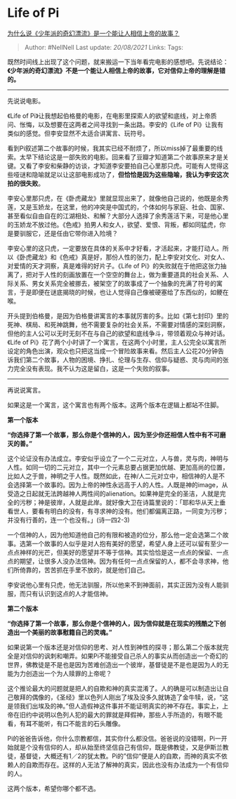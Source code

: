 # Life of Pi
[为什么说《少年派的奇幻漂流》是一个能让人相信上帝的故事？](https://www.zhihu.com/question/23742995/answer/610198093)

> Author: #NellNell 
> Last update: *20/08/2021* 
> Links:
> Tags: 

既然时间线上出现了这个问题，就来搬运一下当年看完电影的感想吧。先说结论：**《少年派的奇幻漂流》不是一个能让人相信上帝的故事，它对信仰上帝的理解是错的。**

---

先说说电影。

  

《Life of Pi》让我想起伯格曼的电影，在电影里探索人的欲望和底线，对上帝质问、怅悔，以及想要在这两者之间寻找到一条出路。李安的《Life of Pi》让我有类似的感觉。但李安显然不太适合讲寓言、玩符号。

  

看到Pi叙述第二个故事的时候，我其实已经不耐烦了，所以miss掉了最重要的线索。太早下结论这是一部失败的电影。回来看了豆瓣才知道第二个故事原来才是关键。又看了李安和柴静的访谈，才知道李安要拍自己心里那只虎。可能有人觉得这些哑谜和隐喻就足以让这部电影成功了，**但恰恰是因为这些隐喻，我认为李安这次拍的很失败**。

  

李安心里那只虎，在《卧虎藏龙》里就显现出来了，就像他自己说的，他既是余秀莲，又是玉娇龙，在这里，他的冲突是中国式的，个体如何与家庭、社会、国家、甚至看似自由自在的江湖相处、和解？大部分人选择了余秀莲活下来，可是他心里的玉娇龙不放过他。《色戒》拍男人和女人，欲望、爱恨、背叛，都如同猛虎，你是要驯服它，还是任由它带你进入险境？

  

李安心里的这只虎，一定要放在具体的关系中才好看，才活起来，才能打动人。所以《卧虎藏龙》和《色戒》真是好，那份人性的张力，配上李安对文化、对女人、对爱情的天才洞察，真是难得的好片子。《Life of Pi》的失败就在于他把这张力抽离了，把对于人性的刻画放置在一个空空的舞台上，做为重要道具的社会关系、人际关系、男女关系完全被挪去，被架空了的故事成了一个抽象的充满了符号的寓言，于是即便在谜底揭晓的时候，也让人觉得自己像被硬塞给了东西似的，如鲠在喉。

  

开头提到伯格曼，是因为伯格曼讲寓言的本事就厉害的多。比如《第七封印》里的死神、棋局、和死神跳舞，他不需要复杂的社会关系，不需要对情感的深刻洞察，但他的主人公可以无时无刻不在与自己的欲望和底线争斗，带领着观众与神对话。《Life of Pi》花了两个小时讲了一个寓言，在这两个小时里，主人公完全以寓言所设定的角色出演，观众也只把这当成一个冒险故事来看。然后主人公花20分钟告诉我们第二个故事，人物的困境、挣扎、伦理与生存、信仰与疑惑、灵与肉间的张力完全没有表现。我不认为这是留白，这是一个失败的叙事。

---

再说说寓言。

  

如果这是一个寓言，这个寓言也有两个版本。这两个版本在逻辑上都站不住脚。

  

**第一个版本**

  

**“你选择了第一个故事，那么你是个信神的人，因为至少你还相信人性中有不可磨灭的善。”**

  

这个论证没有办法成立。李安似乎设立了一个二元对立，人与兽，灵与肉，神明与人性。如同一切的二元对立，其中一个元素总要占据更加优越、更加高尚的位置，比如人之于兽，神明之于人性。既然如此，在神/人二元对立中，相信神的人是不会选择第一个故事的。因为上帝的神性永远高于人的人性。人既是神的image，从受造之日起就无法跨越神人两性间的alienation。如果神是完全的圣洁，人就是完全的污秽；神是彼岸，人就是此岸。就好像大卫在诗篇里说的：「耶和华从天上垂看世人，要看有明白的没有，有寻求神的没有。他们都偏离正路，一同变为污秽；并没有行善的，连一个也没有。」(诗一四2-3)

  

一个信神的人，因为他知道他自己的有限和被造的位分，那么他一定会选第二个故事。选第一个故事的人似乎是对人抱有美好的愿望，希望人身上还可以留有至少一点点神样的光芒，但美好的愿望并不等于信神。其实恰恰是这一点点的保留、一点点的期望，让很多人没办法信神。因为有任何一点点保留的人，都不会寻求神，他们所倚靠的，苦苦抓在手里不放的，就是他们自己。

  

李安说他心里有只虎，他无法驯服，所以他来不到神面前，其实正因为没有人能驯服，而只有认识到这点的人才能信神。

  

**第二个版本**

  

**“你选择了第一个故事，那么你是个信神的人，因为信仰就是在现实的残酷之下创造出一个美丽的故事慰籍自己的灵魂。”**

  

如果说第一个版本还是对信仰的思考、对人性到神性的探寻；那么第二个版本就完全是对信仰的讽刺和嘲弄。如果Pi不能接受自己杀人的事实从而创造出一个奇幻的世界，佛教徒是不是也是因为苦难创造出一个彼岸，基督徒是不是也是因为人的无能为力创造出一个为人赎罪的上帝呢？

  

这个推论最大的问题就是把人的自欺和神的真实混淆了。人的确是可以制造出让自己敬拜的偶像的，《圣经》里以色列人刚出了埃及没多久就铸造了金牛犊，说，“这是领我们出埃及的神。”但人造假神这件事并不能证明真实的神不存在。事实上，上帝在旧约中说明以色列人犯的最大的罪就是拜假神，那些人手所造的，有眼不能看，有耳不能听，有口不能言的石头雕像。

  

Pi的爸爸告诉他，你什么宗教都信，其实你什么都没信。爸爸说的没错啊，Pi一开始就是个没有信仰的人，却从始至终坚信自己有信仰，既是佛教徒，又是伊斯兰教徒，基督徒，大概还有1／2的犹太教。Pi的”信仰“便是人的自欺，而神的真实不依赖人的自欺而存在。这样的人无法了解神的真实，因此也没有办法成为一个有信仰的人。

  

这两个版本，希望你哪个都不选。